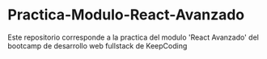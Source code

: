 # Practica-Modulo-React-Avanzado
Este repositorio corresponde a la practica del modulo 'React Avanzado' del bootcamp de desarrollo web fullstack de KeepCoding
